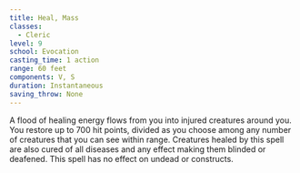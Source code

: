 ```yaml
---
title: Heal, Mass
classes:
  - Cleric
level: 9
school: Evocation
casting_time: 1 action
range: 60 feet
components: V, S
duration: Instantaneous
saving_throw: None
---
```


A flood of healing energy flows from you into injured creatures around you. You restore up to 700 hit points, divided as you choose among any number of creatures that you can see within range. Creatures healed by this spell are also cured of all diseases and any effect making them blinded or deafened. This spell has no effect on undead or constructs.
